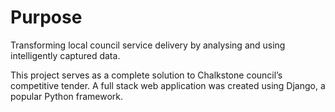 # Purpose
Transforming local council service delivery by analysing and using intelligently captured data.

This project serves as a complete solution to Chalkstone council’s competitive tender. A full stack web application was created using Django, a popular Python framework. 
